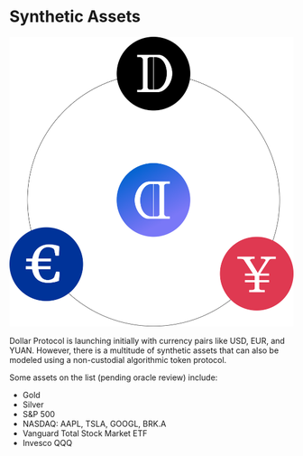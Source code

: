 # Synthetic Assets

![](../.gitbook/assets/suite.svg)

Dollar Protocol is launching initially with currency pairs like USD, EUR, and YUAN. However, there is a multitude of synthetic assets that can also be modeled using a non-custodial algorithmic token protocol.

Some assets on the list \(pending oracle review\) include:

* Gold
* Silver
* S&P 500
* NASDAQ: AAPL, TSLA, GOOGL, BRK.A
* Vanguard Total Stock Market ETF
* Invesco QQQ

